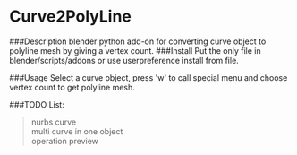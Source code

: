 Curve2PolyLine
==============
###Description
blender python add-on for converting curve object to polyline mesh by giving a vertex count.
###Install
Put the only file in blender/scripts/addons or use userpreference install from file.

###Usage
Select a curve object, press 'w' to call special menu and choose vertex count to get polyline mesh.

###TODO List:
>nurbs curve  
>multi curve in one object  
>operation preview  
